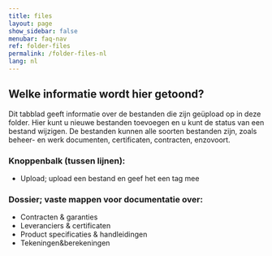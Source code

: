 ```yaml
---
title: files
layout: page
show_sidebar: false
menubar: faq-nav
ref: folder-files
permalink: /folder-files-nl
lang: nl
---
```


## Welke informatie wordt hier getoond?
Dit tabblad geeft informatie over de bestanden die zijn geüpload op in deze folder. Hier kunt u nieuwe bestanden toevoegen en u kunt de status van een bestand wijzigen. De bestanden kunnen alle soorten bestanden zijn, zoals beheer- en werk documenten, certificaten, contracten, enzovoort.

### Knoppenbalk (tussen lijnen):
- Upload; upload een bestand en geef het een tag mee

### Dossier; vaste mappen voor documentatie over:
- Contracten & garanties
- Leveranciers & certificaten
- Product specificaties & handleidingen
- Tekeningen&berekeningen

